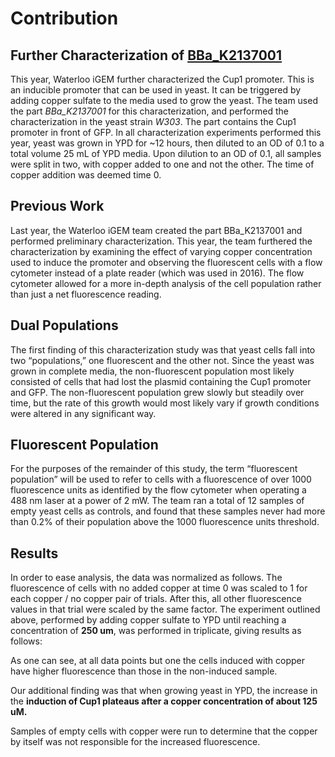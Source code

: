 # Contribution

## Further Characterization of [BBa_K2137001](http://parts.igem.org/Part:BBa_K2137001) 

This year, Waterloo iGEM further characterized the Cup1 promoter. This is an inducible promoter that can be used in yeast. It can be triggered by adding copper sulfate to the media used to grow the yeast. The team used the part *BBa_K2137001* for this characterization, and performed the characterization in the yeast strain *W303*. The part contains the Cup1 promoter in front of GFP. In all characterization experiments performed this year, yeast was grown in YPD for ~12 hours, then diluted to an OD of 0.1 to a total volume 25 mL of YPD media. Upon dilution to an OD of 0.1, all samples were split in two, with copper added to one and not the other. The time of copper addition was deemed time 0.


## Previous Work

Last year, the Waterloo iGEM team created the part BBa_K2137001 and performed preliminary characterization. This year, the team furthered the characterization by examining the effect of varying copper concentration used to induce the promoter and observing the fluorescent cells with a flow cytometer instead of a plate reader (which was used in 2016). The flow cytometer allowed for a more in-depth analysis of the cell population rather than just a net fluorescence reading.

## Dual Populations

The first finding of this characterization study was that yeast cells fall into two “populations,” one fluorescent and the other not. Since the yeast was grown in complete media, the non-fluorescent population most likely consisted of cells that had lost the plasmid containing the Cup1 promoter and GFP. The non-fluorescent population grew slowly but steadily over time, but the rate of this growth would most likely vary if growth conditions were altered in any significant way.

## Fluorescent Population

For the purposes of the remainder of this study, the term “fluorescent population” will be used to refer to cells with a fluorescence of over 1000 fluorescence units as identified by the flow cytometer when operating a 488 nm laser at a power of 2 mW. The team ran a total of 12 samples of empty yeast cells as controls, and found that these samples never had more than 0.2% of their population above the 1000 fluorescence units threshold.

## Results

In order to ease analysis, the data was normalized as follows. The fluorescence of cells with no added copper at time 0 was scaled to 1 for each copper / no copper pair of trials. After this, all other fluorescence values in that trial were scaled by the same factor. The experiment outlined above, performed by adding copper sulfate to YPD until reaching a concentration of **250 um**, was performed in triplicate, giving results as follows:



As one can see, at all data points but one the cells induced with copper have higher fluorescence than those in the non-induced sample.

Our additional finding was that when growing yeast in YPD, the increase in the **induction of Cup1 plateaus after a copper concentration of about 125 uM.**

Samples of empty cells with copper were run to determine that the copper by itself was not responsible for the increased fluorescence.


